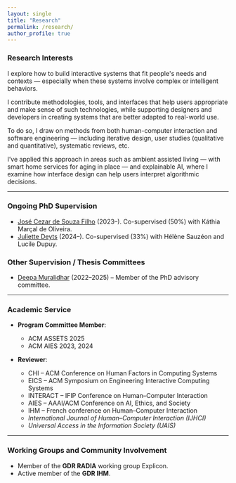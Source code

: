 ```yaml
---
layout: single
title: "Research"
permalink: /research/
author_profile: true
---
```


### Research Interests

I explore how to build interactive systems that fit people's needs and contexts — especially when these systems involve complex or intelligent behaviors.

I contribute methodologies, tools, and interfaces that help users appropriate and make sense of such technologies, while supporting designers and developers in creating systems that are better adapted to real-world use.

To do so, I draw on methods from both human-computer interaction and software engineering — including iterative design, user studies (qualitative and quantitative), systematic reviews, etc.

I’ve applied this approach in areas such as ambient assisted living — with smart home services for aging in place — and explainable AI, where I examine how interface design can help users interpret algorithmic decisions.

---

### Ongoing PhD Supervision

- [José Cezar de Souza Filho](https://www.researchgate.net/profile/Jose-Cezar-De-Souza-Filho) (2023–). Co-supervised (50%) with Káthia Marçal de Oliveira.
- [Juliette Deyts](https://scholar.google.com/citations?user=xbVz2g8AAAAJ) (2024–). Co-supervised (33%) with Hélène Sauzéon and Lucile Dupuy.

### Other Supervision / Thesis Committees

- [Deepa Muralidhar](https://provost.gsu.edu/2024/12/09/faculty-spotlight-deepa-muralidhar/) (2022–2025) – Member of the PhD advisory committee.

---

### Academic Service

- **Program Committee Member**:
  - ACM ASSETS 2025
  - ACM AIES 2023, 2024

- **Reviewer**:
  - CHI – ACM Conference on Human Factors in Computing Systems  
  - EICS – ACM Symposium on Engineering Interactive Computing Systems  
  - INTERACT – IFIP Conference on Human–Computer Interaction  
  - AIES – AAAI/ACM Conference on AI, Ethics, and Society  
  - IHM – French conference on Human–Computer Interaction  
  - *International Journal of Human–Computer Interaction (IJHCI)*  
  - *Universal Access in the Information Society (UAIS)*

---

### Working Groups and Community Involvement

- Member of the **GDR RADIA** working group Explicon.
- Active member of the **GDR IHM**.
